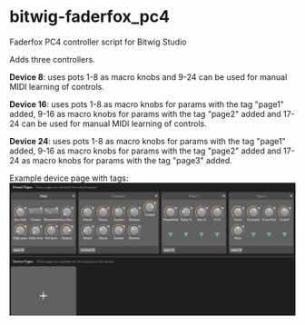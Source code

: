 # bitwig-faderfox_pc4
Faderfox PC4 controller script for Bitwig Studio

Adds three controllers. 

**Device 8**: uses pots 1-8 as macro knobs and 9-24 can be used for manual MIDI learning of controls.

**Device 16**: uses pots 1-8 as macro knobs for params with the tag "page1" added, 9-16 as macro knobs for params with the tag "page2" added and 17-24 can be used for manual MIDI learning of controls.

 **Device 24**: uses pots 1-8 as macro knobs for params with the tag "page1" added, 9-16 as macro knobs for params with the tag "page2" added and 17-24 as macro knobs for params with the tag "page3" added.

 Example device page with tags:
![Screenshot](screenshot.png)
